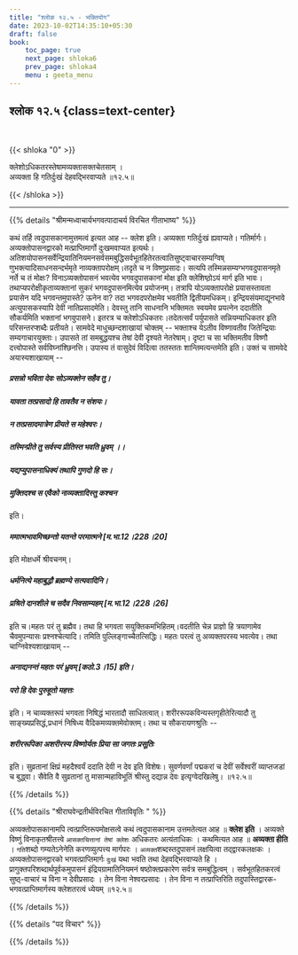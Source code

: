 ```yaml
---
title: "श्लोक १२.५ - भक्तियोग"
date: 2023-10-02T14:35:10+05:30
draft: false
book:
    toc_page: true
    next_page: shloka6
    prev_page: shloka4
    menu : geeta_menu
---
```




## श्लोक १२.५ {class=text-center}

<br/>

{{< shloka  "0"  >}}

क्लेशोऽधिकतरस्तेषामव्यक्तासक्तचेतसाम् ।   
अव्यक्ता हि गतिर्दुःखं देहवद्भिरवाप्यते ॥१२.५॥

{{< /shloka >}}

---


{{% details "श्रीमन्मध्वाचार्यभगवत्पादाचर्य विरचित  गीताभाष्य" %}}

कथं तर्हि त्वदुपासकानामुत्तमत्वं इत्यत आह -- क्लेश इति। 
अव्यक्ता गतिर्दुःखं ह्यवाप्यते। गतिर्मार्गः। अव्यक्तोपासनद्वारको 
मत्प्राप्तिमार्गो दुःखमवाप्यत इत्यर्थः। 
अतिशयोपासनसर्वेन्द्रियातिनियमनसर्वसमबुद्धिसर्वभूतहितेरतत्वातिसुष्ट्वाचारसम्यग्विष्
णुभक्त्यादिसाधनसन्दर्भमृते नाव्यक्तापरोक्षम्।तदृते च न विष्णुप्रसादः। सत्यपि 
तस्मिन्नसम्यग्भगवदुपासनमृते नर्ते च तं मोक्षः? विनाऽव्यक्तोपासनं भवत्येव 
भगवदुपासकानां मोक्ष इति क्लेशिष्ठो़ऽयं मार्ग इति भावः। 
तथाप्यपरोक्षीकृताव्यक्तानां सुकरं भगवदुपासनमित्येव प्रयोजनम्। तत्रापि 
योऽव्यक्तापरोक्षे प्रयासस्तावता प्रयासेन यदि भगवन्तमुपास्ते? ऊनेन वा? तदा 
भगवदपरोक्षमेव भवतीति द्वितीयमधिकम्। इन्द्रियसंयमाद्यूनभावे अत्युपासकस्यापि देवी 
नातिप्रसादमेति। देवस्तु तानि साधनानि भक्तिमतः स्वयमेव प्रयत्नेन ददातीति 
सौकर्यमिति भक्तानां भगवुपासने। इतरत्र च क्लेशोऽधिकतरः।तदेतत्सर्वं पर्युपासते 
सन्नियम्याधिकतर इति परिसन्तरप्शब्दैः प्रतीयते। सामवेदे माधुच्छन्दशाखायां चोक्तम् 
-- भक्ताश्च येऽतीव विष्णावतीव जितेन्द्रियाः सम्यगाचारयुक्ताः। उपासते तां 
समबुद्धयश्च तेषां देवी दृश्यते नेतरेषाम्। दृष्टा च सा भक्तिमतीव विष्णौ 
दत्त्वोपास्ते सर्वविघ्नांश्छिनत्ति। उपास्य तं वासुदेवं विदित्वा ततस्ततः 
शान्तिमत्यन्तमेति इति। उक्तं च सामवेदे अयास्यशाखायाम् -- 
##### प्रसन्नो भविता देवः सोऽव्यक्तेन सहैव तु। 
##### यावता तत्प्रसादो हि तावतैव न संशयः।
##### न तत्प्रसादमात्रेण प्रीयते स महेश्वरः। 
##### तस्मिन्प्रीते तु सर्वस्य प्रीतिस्त भवति ध्रुवम् ।।  

##### यद्यप्युपासनाधिक्यं तथापि गुणदो हि सः। 
##### मुक्तिदश्च स एवैको नाव्यक्तादिस्तु कश्चन 
इति।
##### ममात्मभावमिच्छन्तो यतन्ते परमात्मने [म.भा.12।228।20] 
इति मोक्षधर्मे श्रीवचनम्।
##### धर्मनित्ये महाबुद्धौ ब्रह्मण्ये सत्यवादिनि। 
#####  प्रश्रिते दानशीले च सदैव निवसाम्यहम् [म.भा.12।228।26] 
इति च।महतः परं तु ब्रह्मैव। तथा हि भगवता सयुक्तिकमभिहितम्।वदतीति चेन्न प्राज्ञो 
हि त्रयाणामेव चैवमुपन्यासः प्रश्नश्चेत्यादि। तमिति पुल्लिङ्गाच्चैतत्सिद्धिः। महतः 
परत्वं तु अव्यक्तपरस्य भवत्येव। तथा चाग्निवेश्यशाखायाम् -- 
##### अनाद्यनन्तं महतः परं ध्रुवम् [कठो.3।15] इति। 
##### परो हि देवः पुरुहूतो महत्तः 
इति। न चाव्यक्तरूपं भगवता निषिद्धं भारतादौ साधितत्वात्। 
शरीररूपकविन्यस्तगृहीतेरित्यादौ तु साङ्ख्यप्रसिद्धं,प्रधानं निषिध्य 
वैदिकमव्यक्तमेवोक्तम्। तथा च सौकरायणश्रुतिः -- 
##### शरीररूपिका अशरीरस्य विष्णोर्यतः प्रिया सा जगतः प्रसूतिः 
इति। सुव्रतानां क्षिप्रं महदैश्वर्यं ददाति देवी न देव इति विशेषः। सुवर्णवर्णां 
पद्मकरां च देवीं सर्वेश्वरीं व्याप्तजडां च बुद्ध्वा। सैवेति वै सुव्रतानां तु 
मासान्महाविभूतिं श्रीस्तु दद्यान्न देवः इत्यृग्वेदखिलेषु।
॥१२.५॥

{{% /details %}}



{{% details "श्रीराघवेन्द्रतीर्थविरचित गीताविवृतिः " %}}

अव्यक्तोपासकानामपि त्वत्प्राप्तिरूपमोक्षसत्वे कथं 
त्वदुपासकानाम उत्तमतेत्यत आह ॥ **क्लेश इति** । 
अव्यक्ते विष्णुं विनाकृतश्रीतत्त्वे 
`आसक्तचित्तानां तेषां क्लेशः` अधिकतरः अत्यंताधिकः । 
कथमित्यत आह ॥ **अव्यक्ता हीति** । `गति`शब्दो 
गम्यतेऽनेनेति करणव्युत्पत्त्य मार्गपरः । 
`अव्यक्त`शब्दस्तदुपासनं लक्षयित्वा तद्द्वारकलक्षकः । 
अव्यक्तोपासनद्वारको भगवत्प्राप्तिमार्गः `दुःखं` यथा भवति 
तथा देहवद्भिरवाप्यते हि ।
प्रागुक्तपरिशब्दार्थपूर्वकमुपासनं इंद्रियग्रामातिनियमनं 
षष्ठोक्तप्रकारेण सर्वत्र समबुद्धित्वम्‌ । 
सर्वभूतहितकरत्वं सुष्ठ्-वाचारं च विना न देवीप्रसादः । 
तेन विना नेश्वरप्रसादः । तेन विना न तत्प्राप्तिरिति
तदुपास्तिद्वारक- भगवत्प्राप्तिमार्गस्य क्लेशतरत्वं 
ध्येयम्‌  ॥१२.५॥

{{% /details %}}



{{% details "पद विचार" %}}


{{% /details %}}
